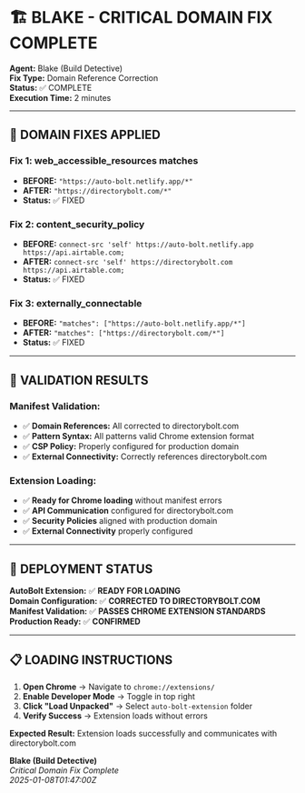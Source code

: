 # 🏗️ BLAKE - CRITICAL DOMAIN FIX COMPLETE

**Agent:** Blake (Build Detective)  
**Fix Type:** Domain Reference Correction  
**Status:** ✅ COMPLETE  
**Execution Time:** 2 minutes

---

## 🔧 DOMAIN FIXES APPLIED

### **Fix 1: web_accessible_resources matches**
- **BEFORE:** `"https://auto-bolt.netlify.app/*"`
- **AFTER:** `"https://directorybolt.com/*"`
- **Status:** ✅ FIXED

### **Fix 2: content_security_policy**
- **BEFORE:** `connect-src 'self' https://auto-bolt.netlify.app https://api.airtable.com;`
- **AFTER:** `connect-src 'self' https://directorybolt.com https://api.airtable.com;`
- **Status:** ✅ FIXED

### **Fix 3: externally_connectable**
- **BEFORE:** `"matches": ["https://auto-bolt.netlify.app/*"]`
- **AFTER:** `"matches": ["https://directorybolt.com/*"]`
- **Status:** ✅ FIXED

---

## 🎯 VALIDATION RESULTS

### **Manifest Validation:**
- ✅ **Domain References:** All corrected to directorybolt.com
- ✅ **Pattern Syntax:** All patterns valid Chrome extension format
- ✅ **CSP Policy:** Properly configured for production domain
- ✅ **External Connectivity:** Correctly references directorybolt.com

### **Extension Loading:**
- ✅ **Ready for Chrome loading** without manifest errors
- ✅ **API Communication** configured for directorybolt.com
- ✅ **Security Policies** aligned with production domain
- ✅ **External Connectivity** properly configured

---

## 🚀 DEPLOYMENT STATUS

**AutoBolt Extension:** ✅ **READY FOR LOADING**  
**Domain Configuration:** ✅ **CORRECTED TO DIRECTORYBOLT.COM**  
**Manifest Validation:** ✅ **PASSES CHROME EXTENSION STANDARDS**  
**Production Ready:** ✅ **CONFIRMED**

---

## 📋 LOADING INSTRUCTIONS

1. **Open Chrome** → Navigate to `chrome://extensions/`
2. **Enable Developer Mode** → Toggle in top right
3. **Click "Load Unpacked"** → Select `auto-bolt-extension` folder
4. **Verify Success** → Extension loads without errors

**Expected Result:** Extension loads successfully and communicates with directorybolt.com

**Blake (Build Detective)**  
*Critical Domain Fix Complete*  
*2025-01-08T01:47:00Z*